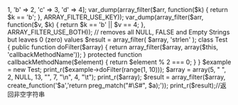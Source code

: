 <?php

//https://www.php.net/manual/zh/function.array-filter.php

$arr = ['a' => 1, 'b' => 2, 'c' => 3, 'd' => 4];

var_dump(array_filter($arr, function($k) {
    return $k == 'b';
}, ARRAY_FILTER_USE_KEY));

var_dump(array_filter($arr, function($v, $k) {
    return $k == 'b' || $v == 4;
}, ARRAY_FILTER_USE_BOTH));  


// removes all NULL, FALSE and Empty Strings but leaves 0 (zero) values
$result = array_filter( $array, 'strlen' );


class Test
{
    public function doFilter($array)
    {
        return array_filter($array, array($this, 'callbackMethodName'));
    }

    protected function callbackMethodName($element)
    {
        return $element % 2 === 0;
    }
}

$example = new Test;
print_r($example->doFilter(range(1, 10)));



$array = array(5, "   ", 2, NULL, 13, "", 7, "\n", 4, "\t");
print_r($array);
$result = array_filter($array, create_function('$a','return preg_match("#\S#", $a);'));                 
print_r($result);//返回非空字符串



